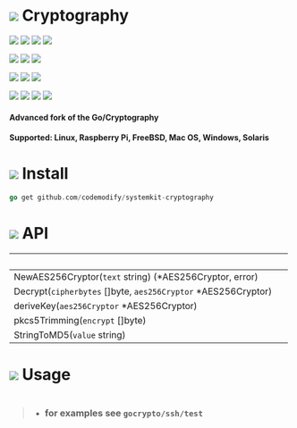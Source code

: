# ![](https://fonts.gstatic.com/s/i/materialicons/bookmarks/v4/24px.svg) Cryptography
[![](https://img.shields.io/github/v/release/codemodify/systemkit-cryptography?style=flat-square)](https://github.com/codemodify/systemkit-cryptography/releases/latest)
![](https://img.shields.io/github/languages/code-size/codemodify/systemkit-cryptography?style=flat-square)
![](https://img.shields.io/github/last-commit/codemodify/systemkit-cryptography?style=flat-square)
[![](https://img.shields.io/badge/license-0--license-brightgreen?style=flat-square)](https://github.com/codemodify/TheFreeLicense)

![](https://img.shields.io/github/workflow/status/codemodify/systemkit-cryptography/qa?style=flat-square)
![](https://img.shields.io/github/issues/codemodify/systemkit-cryptography?style=flat-square)
[![](https://goreportcard.com/badge/github.com/codemodify/systemkit-cryptography?style=flat-square)](https://goreportcard.com/report/github.com/codemodify/systemkit-cryptography)

[![](https://img.shields.io/badge/godoc-reference-brightgreen?style=flat-square)](https://godoc.org/github.com/codemodify/systemkit-cryptography)
![](https://img.shields.io/badge/PRs-welcome-brightgreen.svg?style=flat-square)
![](https://img.shields.io/gitter/room/codemodify/systemkit-cryptography?style=flat-square)

![](https://img.shields.io/github/contributors/codemodify/systemkit-cryptography?style=flat-square)
![](https://img.shields.io/github/stars/codemodify/systemkit-cryptography?style=flat-square)
![](https://img.shields.io/github/watchers/codemodify/systemkit-cryptography?style=flat-square)
![](https://img.shields.io/github/forks/codemodify/systemkit-cryptography?style=flat-square)

#### Advanced fork of the Go/Cryptography
#### Supported: Linux, Raspberry Pi, FreeBSD, Mac OS, Windows, Solaris

# ![](https://fonts.gstatic.com/s/i/materialicons/bookmarks/v4/24px.svg) Install
```go
go get github.com/codemodify/systemkit-cryptography
```
# ![](https://fonts.gstatic.com/s/i/materialicons/bookmarks/v4/24px.svg) API

&nbsp;																| &nbsp;
---     															| ---
NewAES256Cryptor(`text` string) (*AES256Cryptor, error) | 
Decrypt(`cipherbytes` []byte, `aes256Cryptor` *AES256Cryptor) |
deriveKey(`aes256Cryptor` *AES256Cryptor) |
pkcs5Trimming(`encrypt` []byte) |
StringToMD5(`value` string) | 

# ![](https://fonts.gstatic.com/s/i/materialicons/bookmarks/v4/24px.svg) Usage
```go

```
> - ### for examples see `gocrypto/ssh/test`